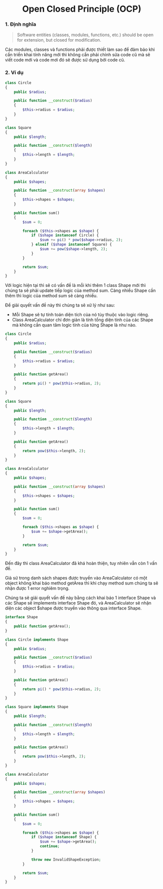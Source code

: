 <h1 align="center">Open Closed Principle (OCP)</h1>

### 1. Định nghĩa

> Software entities (classes, modules, functions, etc.) should be open for extension, but closed for modification.

Các modules, classes và functions phải được thiết làm sao để đảm bảo khi cần triển khai tính năng mới thì không cần phải chỉnh sửa code cũ mà sẽ viết code mới và code mơi đó sẽ được sử dụng bởi code cũ.

### 2. Ví dụ

```php
class Circle
{
    public $radius;

    public function __construct($radius)
    {
        $this->radius = $radius;
    }
}

class Square
{
    public $length;

    public function __construct($length)
    {
        $this->length = $length;
    }
}

class AreaCalculator
{
    public $shapes;

    public function __construct(array $shapes)
    {
        $this->shapes = $shapes;
    }

    public function sum()
    {
        $sum = 0;

        foreach ($this->shapes as $shape) {
            if ($shape instanceof Circle) {
                $sum += pi() * pow($shape->radius, 2);
            } elseif ($shape instanceof Square) {
                $sum += pow($shape->length, 2);
            }
        }

        return $sum;
    }
}
```

Với logic hiện tại thì sẽ có vấn đề là mỗi khi thêm 1 class Shape mới thì chúng ta sẽ phải update tiếp logic của method sum. Càng nhiều Shape cần thêm thì logic của method sum sẽ càng nhiều.

Để giải quyết vấn đề này thì chúng ta sẽ xử lý như sau:

- Mỗi Shape sẽ tự tính toán diện tích của nó tùy thuộc vào logic riêng.
- Class AreaCalculator chỉ đơn giản là tính tổng diện tính của các Shape mà không cần quan tâm logic tính của từng Shape là như nào.

```php
class Circle
{
    public $radius;

    public function __construct($radius)
    {
        $this->radius = $radius;
    }

    public function getArea()
    {
        return pi() * pow($this->radius, 2);
    }
}

class Square
{
    public $length;

    public function __construct($length)
    {
        $this->length = $length;
    }

    public function getArea()
    {
        return pow($this->length, 2);
    }
}

class AreaCalculator
{
    public $shapes;

    public function __construct(array $shapes)
    {
        $this->shapes = $shapes;
    }

    public function sum()
    {
        $sum = 0;

        foreach ($this->shapes as $shape) {
            $sum += $shape->getArea();
        }

        return $sum;
    }
}
```

Đến đây thì class AreaCalculator đã khá hoàn thiện, tuy nhiên vẫn còn 1 vấn đề.

Giả sử trong danh sách shapes được truyền vào AreaCalculator có một object không khai báo method getArea thì khi chạy method sum chúng ta sẽ nhận được 1 error nghiêm trọng.

Chúng ta sẽ giải quyết vấn đề này bằng cách khai báo 1 interface Shape và các Shape sẽ implements interface Shape đó, và AreaCalculator sẽ nhận diện các object $shape được truyền vào thông qua interface Shape.

```php
interface Shape
{
    public function getArea();
}

class Circle implements Shape
{
    public $radius;

    public function __construct($radius)
    {
        $this->radius = $radius;
    }

    public function getArea()
    {
        return pi() * pow($this->radius, 2);
    }
}

class Square implements Shape
{
    public $length;

    public function __construct($length)
    {
        $this->length = $length;
    }

    public function getArea()
    {
        return pow($this->length, 2);
    }
}

class AreaCalculator
{
    public $shapes;

    public function __construct(array $shapes)
    {
        $this->shapes = $shapes;
    }

    public function sum()
    {
        $sum = 0;

        foreach ($this->shapes as $shape) {
            if ($shape instanceof Shape) {
                $sum += $shape->getArea();
                continue;
            }

            throw new InvalidShapeException;
        }

        return $sum;
    }
}
```
